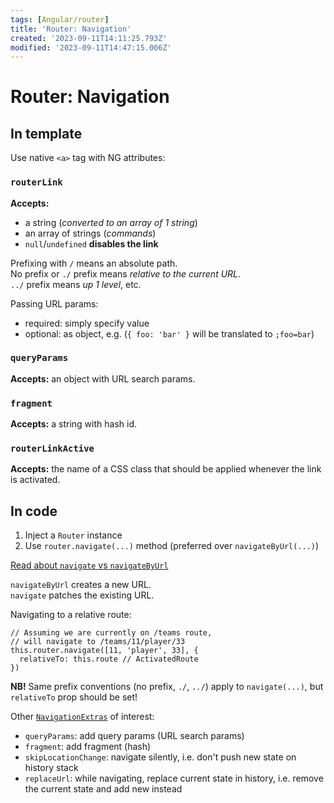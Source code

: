 ```yaml
---
tags: [Angular/router]
title: 'Router: Navigation'
created: '2023-09-11T14:11:25.793Z'
modified: '2023-09-11T14:47:15.006Z'
---
```


# Router: Navigation

## In template

Use native `<a>` tag with NG attributes:

### `routerLink`

**Accepts:**
- a string (_converted to an array of 1 string_)
- an array of strings (_commands_)
- `null`/`undefined` **disables the link**

Prefixing with `/` means an absolute path.  
No prefix or `./` prefix means _relative to the current URL_.   
`../` prefix means _up 1 level_, etc.

Passing URL params:
- required: simply specify value
- optional: as object, e.g. (`{ foo: 'bar' }` will be translated to `;foo=bar`)

### `queryParams`

**Accepts:** an object with URL search params.

### `fragment`

**Accepts:** a string with hash id.

### `routerLinkActive`

**Accepts:** the name of a CSS class that should be applied whenever the link is activated.


## In code

1. Inject a `Router` instance
2. Use `router.navigate(...)` method (preferred over `navigateByUrl(...)`)

[Read about `navigate` vs `navigateByUrl`](https://stackoverflow.com/a/45025432)

`navigateByUrl` creates a new URL.  
`navigate` patches the existing URL.

Navigating to a relative route:
```
// Assuming we are currently on /teams route,
// will navigate to /teams/11/player/33
this.router.navigate([11, 'player', 33], {
  relativeTo: this.route // ActivatedRoute
})
```

**NB!** Same prefix conventions (no prefix, `./`, `../`) apply to `navigate(...)`, but `relativeTo` prop should be set!

Other [`NavigationExtras`](https://angular.io/api/router/NavigationExtras) of interest:
- `queryParams`: add query params (URL search params)
- `fragment`: add fragment (hash)
- `skipLocationChange`: navigate silently, i.e. don't push new state on history stack
- `replaceUrl`: while navigating, replace current state in history, i.e. remove the current state and add new instead
